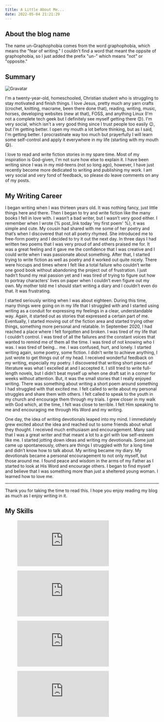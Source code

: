 ```yaml
---
title: A Little About Me...
date: 2022-05-04 21:21:29
---
```


## About the blog name

The name un-Graphophobia comes from the word graphophobia, which means the "fear of writing." I couldn't find a word that meant the oppsite of graphophobia, so I just added the prefix "un-" which means "not" or "opposite."

## Summary

<img class="float-left" src="https://www.gravatar.com/avatar/8305681be23372ec3c774233546f849f?s=250" alt="Gravatar">

I'm a twenty-year-old,  homeschooled, Christian student who is struggling to stay motivated and finish things. I love Jesus, pretty much any yarn crafts (crochet, knitting, macrame, been there done that), reading, writing, music, horses, developing websites (new at that), FOSS, and anything Linux (I'm not a complete tech geek but I definitely see myself getting there 😊). I'm very social, which isn't a very good thing since I trust people too easily 😉, but I'm getting better. I open my mouth a lot before thinking, but as I said, I'm getting better. I procrastinate way too much but prayerfully I will learn some self-control and apply it everywhere in my life (starting with my mouth😋).

I love to read and write fiction stories in my spare time. Most of my inspiration is God-given, I'm not sure how else to explain it. I have been writing since I was in my mid-teens (not so long ago), however, I have just recently become more dedicated to writing and publishing my work. I am very social and very fond of feedback, so please do leave comments on any of my posts.

## My Writing Career

I began writing when I was thirteen years old. It was nothing fancy, just little things here and there. Then I began to try and write fiction like the many books I fell in love with. I wasn’t a bad writer, but I wasn’t very good either. I remember when I wrote {% post_link today 'my first poem' %}, it was simple and cute. My cousin had shared with me some of her poetry and that’s when I discovered that not all poetry rhymed. She introduced me to free-form poetry and I decided to try it out the next day. In three days I had written two poems that I was very proud of and others praised me for. It was a great feeling and it gave me the confidence that I was creative and I could write when I was passionate about something. After that, I started trying to write fiction as well as poetry and it worked out quite nicely. There were hiccups and times where I felt like a total failure who couldn’t write one good book without abandoning the project out of frustration. I just hadn’t found my real passion yet and I was tired of trying to figure out how to portray characters' lives on paper when I couldn’t even figure out my own. My mother told me I should start writing a diary and I couldn’t even do that. It was frustrating.

I started seriously writing when I was about eighteen. During this time, many things were going on in my life that I struggled with and I started using writing as a conduit for expressing my feelings in a clear, understandable way. Again, it started out as stories that expressed a certain part of me. Eventually, I started moving out of the fiction area and started trying other things, something more personal and relatable. In September 2020, I had reached a place where I felt forgotten and broken. I was tired of my life that I couldn’t control. I was tired of all the failures and the constant voices that wanted to remind me of them all the time. I was tired of not knowing who I was. I was tired of being... me. I was confused, hurt, and lonely. I started writing again, some poetry, some fiction. I didn’t write to achieve anything, I just wrote to get things out of my head. I received wonderful feedback on my writing, especially my poetry. I discovered that writing short pieces of literature was what I excelled at and I accepted it. I still tried to write full-length novels, but I didn’t beat myself up when one draft sat in a corner for weeks without attention. But, it was the small stories that I really enjoyed writing. There was something about writing a short poem around something I had struggled with that excited me. I felt called to write about my personal struggles and share them with others. I felt called to speak to the youth in my church and encourage them through my trials. I grew closer in my walk with God which, at the time, I felt was close to terrible. I felt Him speaking to me and encouraging me through His Word and my writing.

One day, the idea of writing devotionals leaped into my mind. I immediately grew excited about the idea and reached out to some friends about what they thought. I received much enthusiasm and encouragement. Many said that I was a great writer and that meant a lot to a girl with low self-esteem like me. I started jotting down ideas and writing my devotionals. Some just came up spontaneously, others are things I struggled with for a long time and didn’t know how to talk about. My writing became my diary. My devotionals became a personal encouragement to not only myself, but those around me. I found peace and wisdom in the arms of my Father as I started to look at His Word and encourage others. I began to find myself and believe that I was something more than just a sheltered young woman. I learned how to love me.

---

Thank you for taking the time to read this. I hope you enjoy reading my blog as much as I enjoy writing in it.

## My Skills

<figure><embed src="https://wakatime.com/share/@ccbad61e-6cd2-447c-8f68-762125843a00/f5543dff-8f03-4fb8-aee4-0d529067bd06.svg"></embed></figure>

<figure><embed src="https://wakatime.com/share/@ccbad61e-6cd2-447c-8f68-762125843a00/a9cfa60b-486f-43a9-a412-f8e5bbf74f0d.svg"></embed></figure>

<figure><embed src="https://wakatime.com/share/@ccbad61e-6cd2-447c-8f68-762125843a00/230f94ca-72ce-49fe-a22f-311602dac0bd.svg"></embed></figure>

<figure><embed src="https://wakatime.com/share/@ccbad61e-6cd2-447c-8f68-762125843a00/69636ea0-618e-44b7-8ece-b962e1ae81a4.svg"></embed></figure>
